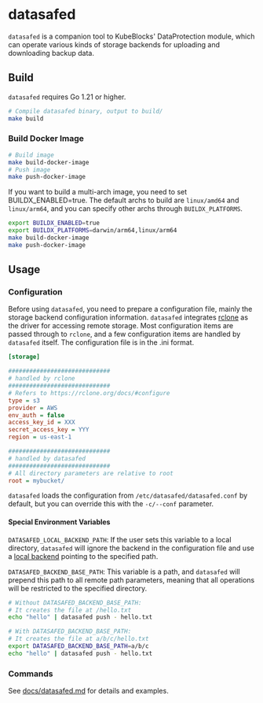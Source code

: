 datasafed
=========

`datasafed` is a companion tool to KubeBlocks' DataProtection module, which can operate various kinds of storage backends for uploading and downloading backup data.

## Build

`datasafed` requires Go 1.21 or higher.

```bash
# Compile datasafed binary, output to build/
make build
```

### Build Docker Image

```bash
# Build image
make build-docker-image
# Push image
make push-docker-image
```

If you want to build a multi-arch image, you need to set BUILDX_ENABLED=true. The default archs to build are `linux/amd64` and `linux/arm64`, and you can specify other archs through `BUILDX_PLATFORMS`.

```bash
export BUILDX_ENABLED=true
export BUILDX_PLATFORMS=darwin/arm64,linux/arm64
make build-docker-image
make push-docker-image
```

## Usage

### Configuration

Before using `datasafed`, you need to prepare a configuration file, mainly the storage backend configuration information. `datasafed` integrates [rclone](https://rclone.org/) as the driver for accessing remote storage. Most configuration items are passed through to `rclone`, and a few configuration items are handled by `datasafed` itself. The configuration file is in the .ini format.

```ini
[storage]

#############################
# handled by rclone
#############################
# Refers to https://rclone.org/docs/#configure
type = s3
provider = AWS
env_auth = false
access_key_id = XXX
secret_access_key = YYY
region = us-east-1

#############################
# handled by datasafed
#############################
# All directory parameters are relative to root
root = mybucket/
```

`datasafed` loads the configuration from `/etc/datasafed/datasafed.conf` by default, but you can override this with the `-c/--conf` parameter.

#### Special Environment Variables

`DATASAFED_LOCAL_BACKEND_PATH`: If the user sets this variable to a local directory, `datasafed` will ignore the backend in the configuration file and use a [local backend](https://rclone.org/local/) pointing to the specified path.

`DATASAFED_BACKEND_BASE_PATH`: This variable is a path, and `datasafed` will prepend this path to all remote path parameters, meaning that all operations will be restricted to the specified directory.

```bash
# Without DATASAFED_BACKEND_BASE_PATH:
# It creates the file at /hello.txt
echo "hello" | datasafed push - hello.txt

# With DATASAFED_BACKEND_BASE_PATH:
# It creates the file at a/b/c/hello.txt
export DATASAFED_BACKEND_BASE_PATH=a/b/c
echo "hello" | datasafed push - hello.txt
```

### Commands

See [docs/datasafed.md](docs/datasafed.md) for details and examples.
